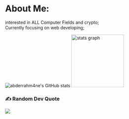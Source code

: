 # About Me: 
interested in ALL Computer Fields and crypto;<br>Currently focusing on web developing;



![abderrahm4ne's GitHub stats](https://github-readme-stats.vercel.app/api?username=abderrahm4ne&show_icons=true&theme=transparent)
  <img src="https://github-readme-stats.vercel.app/api?username=Abderrahm4ne&hide_title=false&hide_rank=true&show_icons=true&include_all_commits=true&count_private=true&disable_animations=false&theme=dark&locale=en&hide_border=false" height="170" alt="stats graph" />


### ✍️ Random Dev Quote
![](https://quotes-github-readme.vercel.app/api?type=horizontal&theme=dark)

<!-- Proudly created with GPRM ( https://gprm.itsvg.in ) -->
